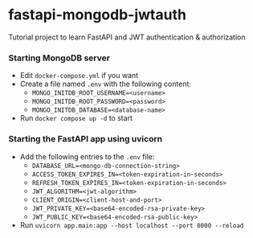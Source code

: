 # fastapi-mongodb-jwtauth

Tutorial project to learn FastAPI and JWT authentication &amp; authorization

### Starting MongoDB server

-   Edit `docker-compose.yml` if you want
-   Create a file named `.env` with the following content:
    -   `MONGO_INITDB_ROOT_USERNAME=<username>`
    -   `MONGO_INITDB_ROOT_PASSWORD=<password>`
    -   `MONGO_INITDB_DATABASE=<database-name>`
-   Run `docker compose up -d` to start

### Starting the FastAPI app using uvicorn

-   Add the following entries to the `.env` file:
    -   `DATABASE_URL=<mongo-db-connection-string>`
    -   `ACCESS_TOKEN_EXPIRES_IN=<token-expiration-in-seconds>`
    -   `REFRESH_TOKEN_EXPIRES_IN=<token-expiration-in-seconds>`
    -   `JWT_ALGORITHM=<jwt-algorithm>`
    -   `CLIENT_ORIGIN=<client-host-and-port>`
    -   `JWT_PRIVATE_KEY=<base64-encoded-rsa-private-key>`
    -   `JWT_PUBLIC_KEY=<base64-encoded-rsa-public-key>`
-   Run `uvicorn app.main:app --host localhost --port 8000 --reload`

